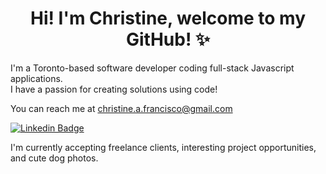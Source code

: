 <h1 align="center">Hi! I'm Christine, welcome to my GitHub! ✨</h1>

I'm a Toronto-based software developer coding full-stack Javascript applications.</br>
I have a passion for creating solutions using code!</br>

You can reach me at christine.a.francisco@gmail.com

[![Linkedin Badge](https://img.shields.io/badge/LinkedIn-0077B5?style=for-the-badge&logo=linkedin&logoColor=white)](https://www.linkedin.com/in/christineafrancisco/)

I'm currently accepting freelance clients, interesting project opportunities, and cute dog photos.

<!---
ChristineFrancisco/ChristineFrancisco is a ✨ special ✨ repository because its `README.md` (this file) appears on your GitHub profile.
You can click the Preview link to take a look at your changes.
--->
